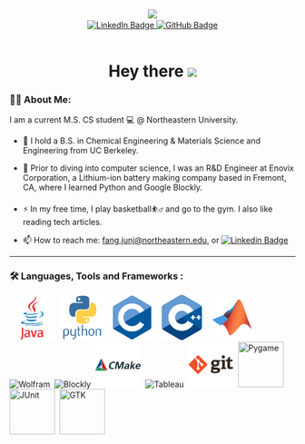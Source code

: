 <div id="header" align="center">
  <img src="https://media.giphy.com/media/VTtANKl0beDFQRLDTh/giphy.gif" width="200"/>

  <div id="badges">
  <a href="https://www.linkedin.com/in/junjie-fang/">
    <img src="https://img.shields.io/badge/LinkedIn-blue?style=for-the-badge&logo=linkedin&logoColor=white" alt="LinkedIn Badge"/>
  </a>
  <a href="https://github.com/LocalBinNotFound">
    <img src="https://img.shields.io/badge/Github-black?style=for-the-badge&logo=github&logoColor=white" alt="GitHub Badge"/>
  </a>
  </div>

  <img src="https://komarev.com/ghpvc/?username=LocalBinNotFound&style=flat-square&color=blue" alt=""/>

  <h1>
  Hey there
  <img src="https://media.giphy.com/media/hvRJCLFzcasrR4ia7z/giphy.gif" width="30px"/>
  </h1>
</div>


### :man_technologist: About Me:

I am a current M.S. CS student 💻 @ Northeastern University.
- :school: I hold a B.S. in Chemical Engineering & Materials Science and Engineering from UC Berkeley.

- :seedling: Prior to diving into computer science, I was an R&D Engineer at Enovix Corporation, a Lithium-ion battery making company based in Fremont, CA, where I learned Python and Google Blockly.

- :zap: In my free time, I play basketball:basketball_man: and go to the gym. I also like reading tech articles.

- :mailbox: How to reach me: fang.junj@northeastern.edu, or [![Linkedin Badge](https://img.shields.io/badge/-Junjie_Fang-blue?style=flat&logo=Linkedin&logoColor=white)](https://www.linkedin.com/in/junjie-fang/)

---

### :hammer_and_wrench: Languages, Tools and Frameworks :
<div>
  <img src="https://github.com/devicons/devicon/blob/master/icons/java/java-original-wordmark.svg" title="Java" alt="Java" width="80" height="80"/>&nbsp;
  <img src="https://github.com/devicons/devicon/blob/master/icons/python/python-original-wordmark.svg" title="Python" alt="Python" width="80" height="80"/>&nbsp;
  <img src="https://github.com/devicons/devicon/blob/master/icons/c/c-original.svg" title="C" alt="C" width="80" height="80"/>&nbsp;
  <img src="https://github.com/devicons/devicon/blob/master/icons/cplusplus/cplusplus-original.svg" title="C++" alt="C++" width="80" height="80"/>&nbsp;
  <img src="https://github.com/devicons/devicon/blob/master/icons/matlab/matlab-original.svg" title="Matlab" alt="Matlab" width="80" height="80"/>&nbsp;
  <img src="https://www.wolfram.com/common/framework/img/spikey.en.png" title="Wolfram" alt="Wolfram" width="80" height="80"/>&nbsp;
  <img src="https://developers.google.com/static/blockly/images/logos/logo_vertical.svg" title="Blockly" alt="Blockly" width="80" height="80"/>&nbsp;
  <img src="https://github.com/devicons/devicon/blob/master/icons/cmake/cmake-original-wordmark.svg" title="Cmake" alt="Cmake" width="80" height="80"/>&nbsp;
  <img src="https://user-images.githubusercontent.com/18670428/67620073-ca558e00-f7fa-11e9-9ea2-ed3a80c59210.png" title="Tableau" alt="Tableau" width="80" height="80"/>&nbsp;
  <img src="https://github.com/devicons/devicon/blob/master/icons/git/git-original-wordmark.svg" title="Git" **alt="Git" width="80" height="80"/>&nbsp;
  <img src="https://www.pygame.org/ftp/pygame-head-party.png" title="Pygame" **alt="Pygame" width="80" height="80"/>&nbsp;
  <img src="https://junit.org/junit4/images/junit-logo.png" title="JUnit" **alt="JUnit" width="80" height="80"/>&nbsp;
  <img src="https://www.gtk.org/assets/img/logo-gtk-sm.png" title="GTK" **alt="GTK" width="80" height="80"/>&nbsp;
  
</div>

<!---
LocalBinNotFound/LocalBinNotFound is a ✨ special ✨ repository because its `README.md` (this file) appears on your GitHub profile.
You can click the Preview link to take a look at your changes.
--->

